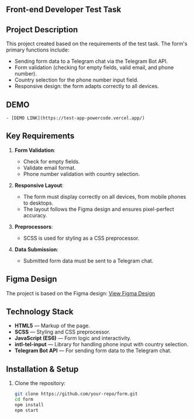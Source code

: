 ## Front-end Developer Test Task

## Project Description

This project created based on the requirements of the test task. The form's primary functions include:
- Sending form data to a Telegram chat via the Telegram Bot API.
- Form validation (checking for empty fields, valid email, and phone number).
- Country selection for the phone number input field.
- Responsive design: the form adapts correctly to all devices.

## DEMO 
    - [DEMO LINK](https://test-app-powercode.vercel.app/)

## Key Requirements

1. **Form Validation**:
   - Check for empty fields.
   - Validate email format.
   - Phone number validation with country selection.

2. **Responsive Layout**:
   - The form must display correctly on all devices, from mobile phones to desktops.
   - The layout follows the Figma design and ensures pixel-perfect accuracy.

3. **Preprocessors**:
   - SCSS is used for styling as a CSS preprocessor.

4. **Data Submission**:
   - Submitted form data must be sent to a Telegram chat.

## Figma Design

The project is based on the Figma design:
[View Figma Design](https://www.figma.com/file/3KC1xPjqWJS9xtGBRfMwIo/%D1%82%D0%B5%D1%81%D1%82%D0%BE%D0%B2%D0%BE%D0%B5-%D0%BD%D0%B0-%D0%B2%D0%B5%D1%80%D1%81%D1%82%D0%BA%D1%83?node-id=0%3A1)

## Technology Stack

- **HTML5** — Markup of the page.
- **SCSS** — Styling and CSS preprocessor.
- **JavaScript (ES6)** — Form logic and interactivity.
- **intl-tel-input** — Library for handling phone input with country selection.
- **Telegram Bot API** — For sending form data to the Telegram chat.

## Installation & Setup

1. Clone the repository:
   ```bash
   git clone https://github.com/your-repo/form.git
   cd form
   npm install
   npm start


